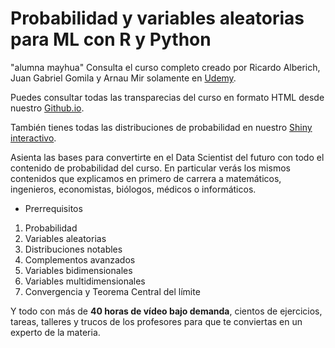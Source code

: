 # Probabilidad y variables aleatorias para ML con R y Python
"alumna mayhua"
Consulta el curso completo creado por Ricardo Alberich, Juan Gabriel Gomila y Arnau Mir solamente en [Udemy](https://www.udemy.com/course/probabilidad-y-variables-aleatorias-para-ml-con-r-y-python/?couponCode=B85F8D52148DF5AAD8F7).

Puedes consultar todas las transparecias del curso en formato HTML desde nuestro [Github.io](https://joanby.github.io/bookdown-probabilidad/).

También tienes todas las distribuciones de probabilidad en nuestro [Shiny interactivo](https://joanby.shinyapps.io/DistribucionesNotables/).

Asienta las bases para convertirte en el Data Scientist del futuro con todo el contenido de probabilidad del curso. En particular verás los mismos contenidos que explicamos en primero de carrera a matemáticos, ingenieros, economistas, biólogos, médicos o informáticos. 

+  Prerrequisitos
1. Probabilidad
2. Variables aleatorias
3. Distribuciones notables
4. Complementos avanzados
5. Variables bidimensionales
6. Variables multidimensionales
7. Convergencia y Teorema Central del límite

Y todo con más de **40 horas de vídeo bajo demanda**, cientos de ejercicios, tareas, talleres y trucos de los profesores para que te conviertas en un experto de la materia.
